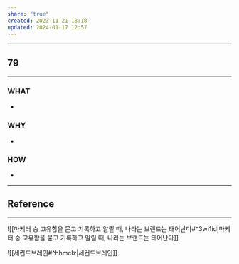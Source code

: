 ```yaml
---
share: "true"
created: 2023-11-21 18:18
updated: 2024-01-17 12:57
---
```


---
## 79
---
### WHAT
- 
### WHY
- 
### HOW
- 
---

## Reference
---
![[마케터 숭  고유함을 묻고 기록하고 알릴 때, 나라는 브랜드는 태어난다#^3wi1id|마케터 숭  고유함을 묻고 기록하고 알릴 때, 나라는 브랜드는 태어난다]]

![[세컨드브레인#^hhmclz|세컨드브레인]]
